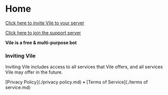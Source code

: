 # Home

[Click here to invite Vile to your server](https://discord.com/api/oauth2/authorize?client_id=1002261905613799527&permissions=8&scope=bot%20applications.commands)

[Click here to join the support server](https://discord.gg/KsfkG3BZ4h)

**Vile is a free & multi-purpose bot**

### Inviting Vile

Inviting Vile includes access to all services that Vile offers, and all services Vile may offer in the future.

[Privacy Policy](./privacy policy.md)  •  [Terms of Service](./terms of service.md)
